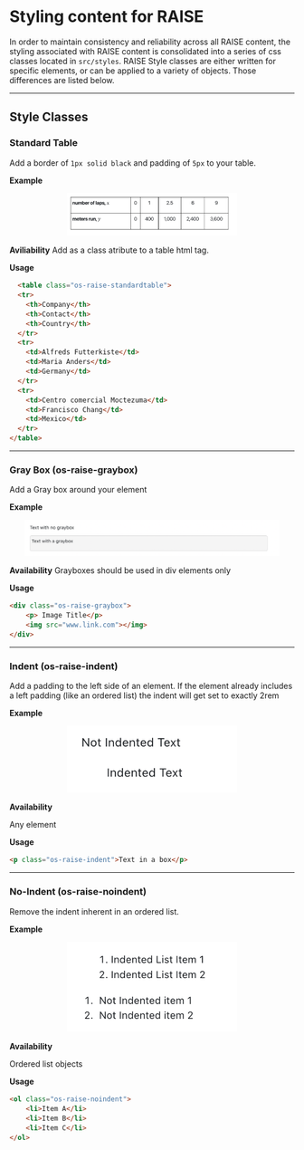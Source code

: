 # Styling content for RAISE

In order to maintain consistency and reliability across all RAISE content, the styling associated with RAISE content is consolidated into a series of css classes located in `src/styles`. RAISE Style classes are either written for specific elements, or can be applied to a variety of objects. Those differences are listed below. 


***

## Style Classes 

### Standard Table 

Add a border of `1px solid black` and padding of `5px` to your table.

**Example**
<div style="text-align: center;">
    <img src="./static/table.png" width="300">
</div>


**Aviliability**
Add as a class atribute to a table html tag. 

**Usage** 

```html
  <table class="os-raise-standardtable">
  <tr>
    <th>Company</th>
    <th>Contact</th>
    <th>Country</th>
  </tr>
  <tr>
    <td>Alfreds Futterkiste</td>
    <td>Maria Anders</td>
    <td>Germany</td>
  </tr>
  <tr>
    <td>Centro comercial Moctezuma</td>
    <td>Francisco Chang</td>
    <td>Mexico</td>
  </tr>
</table>
```

***

### Gray Box (os-raise-graybox)

Add a Gray box around your element

**Example**
<div style="text-align: center;">
    <img src="./static/graybox.png" width="450">
</div>

**Availability**
Grayboxes should be used in div elements only


**Usage** 
```html
<div class="os-raise-graybox">
    <p> Image Title</p>
    <img src="www.link.com"></img>
</div>
```

***

### Indent (os-raise-indent)

Add a padding to the left side of an element. If the element already includes a left padding (like an ordered list) the indent will get set to exactly 2rem

**Example**
<div style="text-align: center;">
    <img src="./static/indent.png" width="300">
</div>


**Availability**

Any element

**Usage**

```html 
<p class="os-raise-indent">Text in a box</p>
```

***

### No-Indent (os-raise-noindent)

Remove the indent inherent in an ordered list. 

**Example**
<div style="text-align: center;">
    <img src="./static/noindent.png" width="300">
</div>


**Availability**

Ordered list objects

**Usage**

```html
<ol class="os-raise-noindent">
    <li>Item A</li>
    <li>Item B</li>
    <li>Item C</li>
</ol>
```
